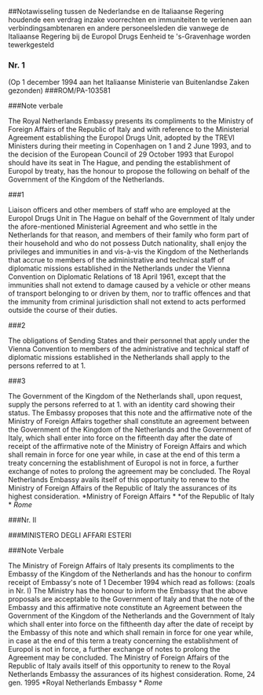 <meta http-equiv='Content-Type' content='text/html; charset=utf-8' />

##Notawisseling tussen de Nederlandse en de Italiaanse Regering houdende een verdrag inzake voorrechten en immuniteiten te verlenen aan verbindingsambtenaren en andere personeelsleden die vanwege de Italiaanse Regering bij de Europol Drugs Eenheid te 's-Gravenhage worden tewerkgesteld

### Nr. 1  

(Op 1 december 1994 aan het Italiaanse Ministerie van Buitenlandse Zaken gezonden) 
###ROM/PA-103581

###Note verbale

The Royal Netherlands Embassy presents its compliments to the Ministry of Foreign Affairs of the Republic of Italy and with reference to the Ministerial Agreement establishing the Europol Drugs Unit, adopted by the TREVI Ministers during their meeting in Copenhagen on 1 and 2 June 1993, and to the decision of the European Council of 29 October 1993 that Europol should have its seat in The Hague, and pending the establishment of Europol by treaty, has the honour to propose the following on behalf of the Government of the Kingdom of the Netherlands.

###1 

Liaison officers and other members of staff who are employed at the Europol Drugs Unit in The Hague on behalf of the Government of Italy under the afore-mentioned Ministerial Agreement and who settle in the Netherlands for that reason, and members of their family who form part of their household and who do not possess Dutch nationality, shall enjoy the privileges and immunities in and vis-à-vis the Kingdom of the Netherlands that accrue to members of the administrative and technical staff of diplomatic missions established in the Netherlands under the Vienna Convention on Diplomatic Relations of 18 April 1961, except that the immunities shall not extend to damage caused by a vehicle or other means of transport belonging to or driven by them, nor to traffic offences and that the immunity from criminal jurisdiction shall not extend to acts performed outside the course of their duties.

###2 

The obligations of Sending States and their personnel that apply under the Vienna Convention to members of the administrative and technical staff of diplomatic missions established in the Netherlands shall apply to the persons referred to at 1.

###3 

The Government of the Kingdom of the Netherlands shall, upon request, supply the persons referred to at 1. with an identity card showing their status.
The Embassy proposes that this note and the affirmative note of the Ministry of Foreign Affairs together shall constitute an agreement between the Government of the Kingdom of the Netherlands and the Government of Italy, which shall enter into force on the fifteenth day after the date of receipt of the affirmative note of the Ministry of Foreign Affairs and which shall remain in force for one year while, in case at the end of this term a treaty concerning the establishment of Europol is not in force, a further exchange of notes to prolong the agreement may be concluded. The Royal Netherlands Embassy avails itself of this opportunity to renew to the Ministry of Foreign Affairs of the Republic of Italy the assurances of its highest consideration.  *Ministry of Foreign Affairs *   *of the Republic of Italy *   *Rome*   

###Nr. II 

###MINISTERO DEGLI AFFARI ESTERI

###Note Verbale

The Ministry of Foreign Affairs of Italy presents its compliments to the Embassy of the Kingdom of the Netherlands and has the honour to confirm receipt of Embassy's note of 1 December 1994 which read as follows: (zoals in Nr. I) The Ministry has the honour to inform the Embassy that the above proposals are acceptable to the Government of Italy and that the note of the Embassy and this affirmative note constitute an Agreement between the Government of the Kingdom of the Netherlands and the Government of Italy which shall enter into force on the fiftheenth day after the date of receipt by the Embassy of this note and which shall remain in force for one year while, in case at the end of this term a treaty concerning the establishment of Europol is not in force, a further exchange of notes to prolong the Agreement may be concluded. The Ministry of Foreign Affairs of the Republic of Italy avails itself of this opportunity to renew to the Royal Netherlands Embassy the assurances of its highest consideration. Rome, 24 gen. 1995   *Royal Netherlands Embassy *   *Rome*  
